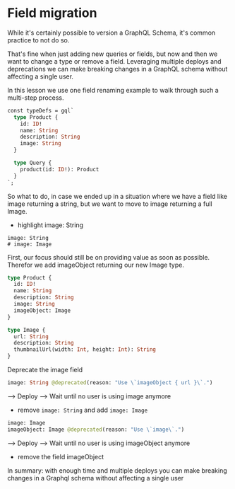 # Field migration

While it's certainly possible to version a GraphQL Schema, it's common practice to not do so.

That's fine when just adding new queries or fields, but now and then we want to change a type or remove a field. Leveraging multiple deploys and deprecations we can make breaking changes in a GraphQL schema without affecting a single user.

In this lesson we use one field renaming example to walk through such a multi-step process.

```graphql
const typeDefs = gql`
  type Product {
    id: ID!
    name: String
    description: String
    image: String
  }

  type Query {
    product(id: ID!): Product
  }
`;
```

So what to do, in case we ended up in a situation where we have a field like image returning a string, but we want to move to image returning a full Image.

- highlight image: String

```
image: String
# image: Image
```

First, our focus should still be on providing value as soon as possible. Therefor we add imageObject returning our new Image type.

```graphql
type Product {
  id: ID!
  name: String
  description: String
  image: String
  imageObject: Image
}
```

```graphql
type Image {
  url: String
  description: String
  thumbnailUrl(width: Int, height: Int): String
}
```

Deprecate the image field

```graphql
image: String @deprecated(reason: "Use \`imageObject { url }\`.")
```

--> Deploy
--> Wait until no user is using image anymore

- remove `image: String` and add `image: Image`

```graphql
image: Image
imageObject: Image @deprecated(reason: "Use \`image\`.")
```

--> Deploy
--> Wait until no user is using imageObject anymore

- remove the field imageObject

In summary: with enough time and multiple deploys you can make breaking changes in a Graphql schema without affecting a single user
